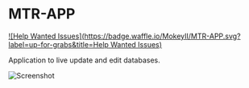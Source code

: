 # MTR-APP
[![Help Wanted Issues](https://badge.waffle.io/MokeyII/MTR-APP.svg?label=up-for-grabs&title=Help Wanted Issues)](https://waffle.io/MokeyII/MTR-APP)

Application to live update and edit databases.

![Screenshot](http://grabilla.com/0720a-20e6f33e-e6c3-406d-8ef5-d3efbe97dbc7.png)
